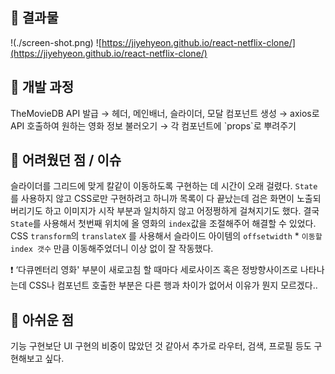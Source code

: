 ## 📍 결과물

!(./screen-shot.png)
![https://jiyehyeon.github.io/react-netflix-clone/](https://jiyehyeon.github.io/react-netflix-clone/)

## 📍 개발 과정

<aside>
TheMovieDB API 발급
→ 헤더, 메인배너, 슬라이더, 모달 컴포넌트 생성
→ axios로 API 호출하여 원하는 영화 정보 불러오기
→ 각 컴포넌트에 `props`로 뿌려주기

</aside>

## 📍 어려웠던 점 / 이슈

슬라이더를 그리드에 맞게 칼같이 이동하도록 구현하는 데 시간이 오래 걸렸다.
`State`를 사용하지 않고 CSS로만 구현하려고 하니까 목록이 다 끝났는데 검은 화면이 노출되버리기도 하고 이미지가 시작 부분과 일치하지 않고 어정쩡하게 걸쳐지기도 했다.
결국 `State`를 사용해서 첫번째 위치에 올 영화의 `index`값을 조절해주어 해결할 수 있었다.
CSS `transform`의 `translateX` 를 사용해서 슬라이드 아이템의 `offsetwidth` \* `이동할 index 갯수` 만큼 이동해주었더니 이상 없이 잘 작동했다.

❗ ‘다큐멘터리 영화' 부분이 새로고침 할 때마다 세로사이즈 혹은 정방향사이즈로 나타나는데 CSS나 컴포넌트 호출한 부분은 다른 행과 차이가 없어서 이유가 뭔지 모르겠다..

## 📍 아쉬운 점

기능 구현보단 UI 구현의 비중이 많았던 것 같아서 추가로 라우터, 검색, 프로필 등도 구현해보고 싶다.
